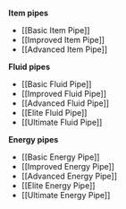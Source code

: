 **Item pipes**

- [[Basic Item Pipe]]
- [[Improved Item Pipe]]
- [[Advanced Item Pipe]]

**Fluid pipes**

- [[Basic Fluid Pipe]]
- [[Improved Fluid Pipe]]
- [[Advanced Fluid Pipe]]
- [[Elite Fluid Pipe]]
- [[Ultimate Fluid Pipe]]

**Energy pipes**

- [[Basic Energy Pipe]]
- [[Improved Energy Pipe]]
- [[Advanced Energy Pipe]]
- [[Elite Energy Pipe]]
- [[Ultimate Energy Pipe]]
